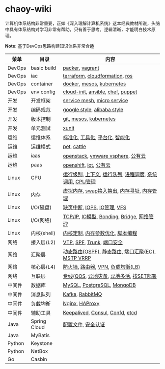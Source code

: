 # chaoy-wiki

计算机体系结构非常重要，正如《深入理解计算机系统》这本经典教材所说，头脑中具有体系结构对学习非常有帮助，只有善于思考，逻辑清晰，才能明白技术原理。

**Note:** 基于DevOps思路构建知识体系非常合适

| 菜单   |      目录      |  内容 |
|----------|---------------|-------|
| DevOps |  basic build | [packer](), [vagrant]() |
| DevOps |    iac   |   [terraform](), [cloudformation](), [ros]() |
| DevOps | container |    [docker](), [mesos](), [kubernetes]() |
| DevOps | env config |    [cloud-init](), [ansible](), [chef](), [puppet]() |
| 开发 |  开发框架 | [service mesh](), [micro service]() |
| 开发 |  编码规范   |   [google style](), [alibaba style]() |
| 开发 | 版本控制 |    [git](), [mesos](), [kubernetes]() |
| 开发 | 单元测试 |    [xunit]() |
| 运维 |  运维体系 | [标准化](), [工具化](), [平台化](), [智能化]() |
| 运维 |  运维模式   |   [pet](), [cattle]() |
| 运维 | iaas |    [openstack](), [vmware vsphere](), [公有云]() |
| 运维 | paas |    [openshift](), [iot](), [公有云]() |
| Linux |  CPU | [运行级别](), [上下文](), [运行队列](), [进程调度](), [系统调用](), [CPU管理]() |
| Linux |  内存   |   [虚拟内存](), [swap换入换出](), [内存寻址](), [内存管理]() |
| Linux | I/O(磁盘) |    [缺页中断](), [IOPS](), [IO管理](), [VFS]() |
| Linux | I/O(网络) |    [TCP/IP](), [IO模型](), [Bonding](), [Bridge](), [网络管理]() |
| Linux | 内核(shell) |    [内核定制](), [内存参数优化](), [脚本编程]() |
| 网络 |  接入层(L2) | [VTP](), [SPF](), [Trunk](), [端口安全]() |
| 网络 |  汇聚层   |   [动态路由(OSPF)](), [静态路由](), [端口汇聚(EC)](), [MSTP VRRP]() |
| 网络 | 核心层(L4) |    [防火墙](), [路由器](), [VPN](), [负载均衡(LB)]() |
| 网络 | 互联层 |    [专线(QOS](), [异地灾备](), [异地多活](), [按SET部署]() |
| 中间件 |  数据库 | [MySQL](), [PostgreSQL](), [MongoDB]() |
| 中间件 |  消息队列   |   [Kafka](), [RabbitMQ]() |
| 中间件 | 负载均衡 |    [Nginx](), [HAProxy]() |
| 中间件 | 辅助工具 |    [Keepalived](), [Consul](), [Confd](), [etcd]() |
| Java |  Spring Cloud   |   [配置文件](), [安全认证]() |
| Java | MyBatis |     |
| Python | Keystone |     |
| Python |  NetBox   |    |
| Go | Casbin |     |